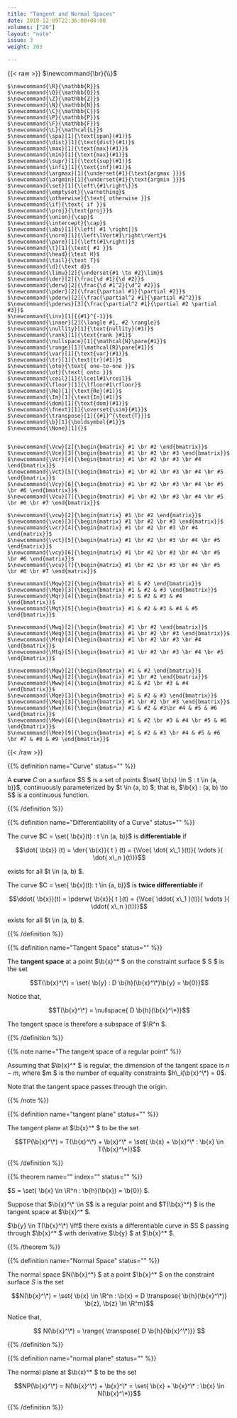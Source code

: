 ```yaml
---
title: "Tangent and Normal Spaces"
date: 2018-12-09T22:36:00+08:00
volumes: ["20"]
layout: "note"
issue: 3
weight: 203

---
```


<!--more-->

<div class="latex-macros">
  {{< raw >}}
    $\newcommand{\br}{\\}$

    $\newcommand{\R}{\mathbb{R}}$
    $\newcommand{\Q}{\mathbb{Q}}$
    $\newcommand{\Z}{\mathbb{Z}}$
    $\newcommand{\N}{\mathbb{N}}$
    $\newcommand{\C}{\mathbb{C}}$
    $\newcommand{\P}{\mathbb{P}}$
    $\newcommand{\F}{\mathbb{F}}$
    $\newcommand{\L}{\mathcal{L}}$
    $\newcommand{\spa}[1]{\text{span}(#1)}$
    $\newcommand{\dist}[1]{\text{dist}(#1)}$
    $\newcommand{\max}[1]{\text{max}(#1)}$
    $\newcommand{\min}[1]{\text{max}(#1)}$
    $\newcommand{\supr}[1]{\text{sup}(#1)}$
    $\newcommand{\infi}[1]{\text{inf}(#1)}$
    $\newcommand{\argmax}[1]{\underset{#1}{\text{argmax }}}$
    $\newcommand{\argmin}[1]{\underset{#1}{\text{argmin }}}$
    $\newcommand{\set}[1]{\left\{#1\right\}}$
    $\newcommand{\emptyset}{\varnothing}$
    $\newcommand{\otherwise}{\text{ otherwise }}$
    $\newcommand{\if}{\text{ if }}$
    $\newcommand{\proj}{\text{proj}}$
    $\newcommand{\union}{\cup}$
    $\newcommand{\intercept}{\cap}$
    $\newcommand{\abs}[1]{\left| #1 \right|}$
    $\newcommand{\norm}[1]{\left\lVert#1\right\rVert}$
    $\newcommand{\pare}[1]{\left(#1\right)}$
    $\newcommand{\t}[1]{\text{ #1 }}$
    $\newcommand{\head}{\text H}$
    $\newcommand{\tail}{\text T}$
    $\newcommand{\d}{\text d}$
    $\newcommand{\limu}[2]{\underset{#1 \to #2}\lim}$
    $\newcommand{\der}[2]{\frac{\d #1}{\d #2}}$
    $\newcommand{\derw}[2]{\frac{\d #1^2}{\d^2 #2}}$
    $\newcommand{\pder}[2]{\frac{\partial #1}{\partial #2}}$
    $\newcommand{\pderw}[2]{\frac{\partial^2 #1}{\partial #2^2}}$
    $\newcommand{\pderws}[3]{\frac{\partial^2 #1}{\partial #2 \partial #3}}$
    $\newcommand{\inv}[1]{{#1}^{-1}}$
    $\newcommand{\inner}[2]{\langle #1, #2 \rangle}$
    $\newcommand{\nullity}[1]{\text{nullity}(#1)}$
    $\newcommand{\rank}[1]{\text{rank }#1}$
    $\newcommand{\nullspace}[1]{\mathcal{N}\pare{#1}}$
    $\newcommand{\range}[1]{\mathcal{R}\pare{#1}}$
    $\newcommand{\var}[1]{\text{var}(#1)}$
    $\newcommand{\tr}[1]{\text{tr}(#1)}$
    $\newcommand{\oto}{\text{ one-to-one }}$
    $\newcommand{\ot}{\text{ onto }}$
    $\newcommand{\ceil}[1]{\lceil#1\rceil}$
    $\newcommand{\floor}[1]{\lfloor#1\rfloor}$
    $\newcommand{\Re}[1]{\text{Re}(#1)}$
    $\newcommand{\Im}[1]{\text{Im}(#1)}$
    $\newcommand{\dom}[1]{\text{dom}(#1)}$
    $\newcommand{\fnext}[1]{\overset{\sim}{#1}}$
    $\newcommand{\transpose}[1]{{#1}^{\text{T}}}$
    $\newcommand{\b}[1]{\boldsymbol{#1}}$
    $\newcommand{\None}[1]{}$


    $\newcommand{\Vcw}[2]{\begin{bmatrix} #1 \br #2 \end{bmatrix}}$
    $\newcommand{\Vce}[3]{\begin{bmatrix} #1 \br #2 \br #3 \end{bmatrix}}$
    $\newcommand{\Vcr}[4]{\begin{bmatrix} #1 \br #2 \br #3 \br #4 \end{bmatrix}}$
    $\newcommand{\Vct}[5]{\begin{bmatrix} #1 \br #2 \br #3 \br #4 \br #5 \end{bmatrix}}$
    $\newcommand{\Vcy}[6]{\begin{bmatrix} #1 \br #2 \br #3 \br #4 \br #5 \br #6 \end{bmatrix}}$
    $\newcommand{\Vcu}[7]{\begin{bmatrix} #1 \br #2 \br #3 \br #4 \br #5 \br #6 \br #7 \end{bmatrix}}$

    $\newcommand{\vcw}[2]{\begin{matrix} #1 \br #2 \end{matrix}}$
    $\newcommand{\vce}[3]{\begin{matrix} #1 \br #2 \br #3 \end{matrix}}$
    $\newcommand{\vcr}[4]{\begin{matrix} #1 \br #2 \br #3 \br #4 \end{matrix}}$
    $\newcommand{\vct}[5]{\begin{matrix} #1 \br #2 \br #3 \br #4 \br #5 \end{matrix}}$
    $\newcommand{\vcy}[6]{\begin{matrix} #1 \br #2 \br #3 \br #4 \br #5 \br #6 \end{matrix}}$
    $\newcommand{\vcu}[7]{\begin{matrix} #1 \br #2 \br #3 \br #4 \br #5 \br #6 \br #7 \end{matrix}}$

    $\newcommand{\Mqw}[2]{\begin{bmatrix} #1 & #2 \end{bmatrix}}$
    $\newcommand{\Mqe}[3]{\begin{bmatrix} #1 & #2 & #3 \end{bmatrix}}$
    $\newcommand{\Mqr}[4]{\begin{bmatrix} #1 & #2 & #3 & #4 \end{bmatrix}}$
    $\newcommand{\Mqt}[5]{\begin{bmatrix} #1 & #2 & #3 & #4 & #5 \end{bmatrix}}$

    $\newcommand{\Mwq}[2]{\begin{bmatrix} #1 \br #2 \end{bmatrix}}$
    $\newcommand{\Meq}[3]{\begin{bmatrix} #1 \br #2 \br #3 \end{bmatrix}}$
    $\newcommand{\Mrq}[4]{\begin{bmatrix} #1 \br #2 \br #3 \br #4 \end{bmatrix}}$
    $\newcommand{\Mtq}[5]{\begin{bmatrix} #1 \br #2 \br #3 \br #4 \br #5 \end{bmatrix}}$

    $\newcommand{\Mqw}[2]{\begin{bmatrix} #1 & #2 \end{bmatrix}}$
    $\newcommand{\Mwq}[2]{\begin{bmatrix} #1 \br #2 \end{bmatrix}}$
    $\newcommand{\Mww}[4]{\begin{bmatrix} #1 & #2 \br #3 & #4 \end{bmatrix}}$
    $\newcommand{\Mqe}[3]{\begin{bmatrix} #1 & #2 & #3 \end{bmatrix}}$
    $\newcommand{\Meq}[3]{\begin{bmatrix} #1 \br #2 \br #3 \end{bmatrix}}$
    $\newcommand{\Mwe}[6]{\begin{bmatrix} #1 & #2 & #3\br #4 & #5 & #6 \end{bmatrix}}$
    $\newcommand{\Mew}[6]{\begin{bmatrix} #1 & #2 \br #3 & #4 \br #5 & #6 \end{bmatrix}}$
    $\newcommand{\Mee}[9]{\begin{bmatrix} #1 & #2 & #3 \br #4 & #5 & #6 \br #7 & #8 & #9 \end{bmatrix}}$
  {{< /raw >}}
</div>

{{% definition name="Curve" status="" %}}

A **curve** $C$ on a surface $S $ is a set of points $\set{  \b{x} \in S : t \in (a, b)}$, continuously parameterized by $t \in (a, b) $; that is, $\b{x} : (a, b) \to S$ is a continuous function.

{{% /definition %}}

{{% definition name="Differentiability of a Curve" status="" %}}

The curve $C = \set{ \b{x}(t) : t \in (a, b)}$ is **differentiable** if

$$\dot{ \b{x}} (t) = \der{ \b{x}}{ t } (t) = {\Vce{ \dot{ x\_1 }(t)}{ \vdots }{ \dot{ x\_n }(t)}}$$

exists for all $t \in (a, b) $.

The curve $C = \set{ \b{x}(t): t \in (a, b)}$ is **twice differentiable** if

$$\ddot{ \b{x}}(t) = \pderw{ \b{x}}{ t }(t) = {\Vce{ \ddot{ x\_1 }(t)}{ \vdots }{ \ddot{ x\_n }(t)}}$$

exists for all $t \in (a, b) $.

{{% /definition %}}

{{% definition name="Tangent Space" status="" %}}

The **tangent space** at a point $\b{x}^\* $ on the constraint surface $ S $ is the set 

$$T(\b{x}^\*) = \set{ \b{y} : D \b{h}(\b{x}^\*)\b{y} = \b{0}}$$

Notice that,

$$T(\b{x}^\*) = \nullspace{ D \b{h}(\b{x}^\*)}$$

The tangent space is therefore a subspace of $\R^n $.

{{% /definition %}}

{{% note name="The tangent space of a regular point" %}}

Assuming that $\b{x}^\* $ is regular, the dimension of the tangent space is $n - m$, where $m $ is the number of equality constraints $h\_i(\b{x}^\*) = 0$.

Note that the tangent space passes through the origin.

{{% /note %}}

{{% definition name="tangent plane" status="" %}}

The tangent plane at $\b{x}^\* $ to be the set

$$TP(\b{x}^\*) = T(\b{x}^\*) + \b{x}^\* = \set{ \b{x} + \b{x}^\* : \b{x} \in T(\b{x}^\*)}$$

{{% /definition %}}

{{% theorem name="" index="" status="" %}}

$S = \set{ \b{x} \in \R^n : \b{h}(\b{x}) = \b{0}} $.

Suppose that $\b{x}^\* \in S$ is a regular point and $T(\b{x}^\*) $ is the tangent space at $\b{x}^\* $. 

$\b{y} \in T(\b{x}^\*)  \iff$  there exists a differentiable curve in $S $ passing through $\b{x}^\* $ with derivative $\b{y} $ at $\b{x}^\* $.

{{% /theorem %}}


{{% definition name="Normal Space" status="" %}}

The normal space $N(\b{x}^\*) $ at a point $\b{x}^\* $ on the constraint surface $S$ is the set 

$$N(\b{x}^\*) = \set{ \b{x} \in \R^n : \b{x} = D \transpose{ \b{h}(\b{x}^\*)} \b{z}, \b{z} \in \R^m}$$

Notice that,

$$ N(\b{x}^\*) = \range{ \transpose{ D \b{h}(\b{x}^\*)}} $$

{{% /definition %}}

{{% definition name="normal plane" status="" %}}

The normal plane at $\b{x}^\* $ to be the set

$$NP(\b{x}^\*) = N(\b{x}^\*) + \b{x}^\* = \set{ \b{x} + \b{x}^\* : \b{x} \in N(\b{x}^\*)}$$

{{% /definition %}}
